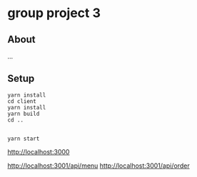 # group project 3

## About 

...

## Setup


```
yarn install
cd client
yarn install
yarn build
cd ..


yarn start
```

<http://localhost:3000>

<http://localhost:3001/api/menu>
<http://localhost:3001/api/order>
